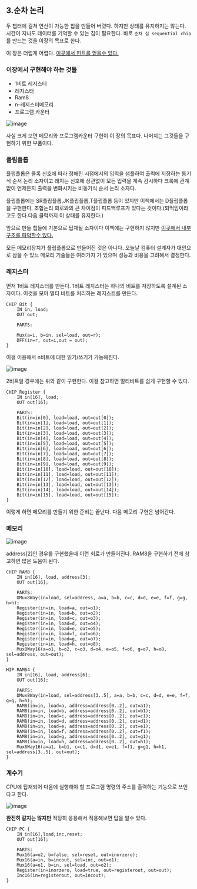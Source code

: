 ## 3.순차 논리

두 챕터에 걸쳐 연산이 가능한 칩을 만들어 버렸다. 하지만 상태를 유지하지는 않는다. 시간이 지나도 데이터를 기억할 수 있는 칩이 필요한다. 바로 `순차 칩 sequential chip`를 만드는 것을 이장의 목표로 한다.

이 장은 더럽게 어렵다. [이곳에서 힌트를 얻을수 있다.](https://nandgame.com/)

### **이장에서 구현해야 하는 것들**

- 1비트 레지스터
- 레지스터
- Ram8
- n-레지스터메모리
- 프로그램 카운터

![image](https://user-images.githubusercontent.com/51963264/189170312-dc340ae0-cb07-4767-ba61-32cb98217e76.png)


사실 크게 보면 메모리와 프로그램카운터 구현이 이 장의 목표다. 나머지는 그것들을 구현하기 위한 부품이다.  


### 플립플롭

플립플롭은 클록 신호에 따라 정해진 시점에서의 입력을 샘플하여 출력에 저장하는 동기식 순서 논리 소자이고 래치는 신호에 상관없이 모든 입력을 계속 감시하다 크록에 관계없이 언제든지 출력을 변화시키는 비동기식 순서 논리 소자다.

플립플롭에는 SR플립플롭,JK플립플롭,T플립플롭 등이 있지만 이책에서는 D플립플롭을 구현한다.
조합논리 회로와의 큰 차이점이 피드백루프가 있다는 것이다.(되먹임이라고도 한다.다음 클럭까지 이 상태를 유지한다.) 

앞으로 만들 칩들에 기본으로 탑재될 소자이다 이책에는 구현하지 않지만 
[이곳에서 내부 구조를 파악할수 있다.](https://nandgame.com/)

모든 메모리장치가 플립플롭으로 만들어진 것은 아니다. 오늘날 컴퓨터 설계자가 대안으로 삼을 수 있느 메모리 기술들은 여러가지 가 있으며 성능과 비용을 고려해서 결정한다.



### **레지스터**

먼저 1비트 레지스터를 만든다. 1비트 레지스터는 하나의 비트를 저장하도록 설계된 소자이다. 이것을 모아 멀티 비트를 처리하는 레지스트를 만든다.

```
CHIP Bit {
    IN in, load;
    OUT out;

    PARTS:

    Mux(a=i, b=in, sel=load, out=r);
    DFF(in=r, out=i,out = out);
}
```

이걸 이용해서 n비트에 대한 읽기/쓰기가 가능해진다. 

![image](https://user-images.githubusercontent.com/51963264/189216899-cbe2dde1-6105-4e03-a786-0b0b2878c37f.png)

2비트일 경우에는 위와 같이 구현한다. 이걸 참고하면 멀티비트를 쉽게 구현할 수 있다.

```
CHIP Register {
    IN in[16], load;
    OUT out[16];

    PARTS:
    Bit(in=in[0], load=load, out=out[0]);
    Bit(in=in[1], load=load, out=out[1]);
    Bit(in=in[2], load=load, out=out[2]);
    Bit(in=in[3], load=load, out=out[3]);
    Bit(in=in[4], load=load, out=out[4]);
    Bit(in=in[5], load=load, out=out[5]);
    Bit(in=in[6], load=load, out=out[6]);
    Bit(in=in[7], load=load, out=out[7]);
    Bit(in=in[8], load=load, out=out[8]);
    Bit(in=in[9], load=load, out=out[9]);
    Bit(in=in[10], load=load, out=out[10]);
    Bit(in=in[11], load=load, out=out[11]);
    Bit(in=in[12], load=load, out=out[12]);
    Bit(in=in[13], load=load, out=out[13]);
    Bit(in=in[14], load=load, out=out[14]);
    Bit(in=in[15], load=load, out=out[15]);
}
```
이렇게 하면 메모리를 만들기 위한 준비는 끝난다. 다음 메모리 구현은 넘어간다.

### **메모리**   
  
![image](https://user-images.githubusercontent.com/51963264/189173660-70aa352c-238a-4f27-8f7f-e2134123b9bc.png)

address[2]인 경우를 구현했을때 이런 회로가 만들어진다. RAM8을 구현하기 전에 참고하면 많은 도움이 된다.

```
CHIP RAM8 {
    IN in[16], load, address[3];
    OUT out[16];

    PARTS:
    DMux8Way(in=load, sel=address, a=a, b=b, c=c, d=d, e=e, f=f, g=g, h=h);
    Register(in=in, load=a, out=o1);
    Register(in=in, load=b, out=o2);
    Register(in=in, load=c, out=o3);
    Register(in=in, load=d, out=o4);
    Register(in=in, load=e, out=o5);
    Register(in=in, load=f, out=o6);
    Register(in=in, load=g, out=o7);
    Register(in=in, load=h, out=o8);
    Mux8Way16(a=o1, b=o2, c=o3, d=o4, e=o5, f=o6, g=o7, h=o8, sel=address, out=out);
}
```

```
HIP RAM64 {
    IN in[16], load, address[6];
    OUT out[16];

    PARTS:
    DMux8Way(in=load, sel=address[3..5], a=a, b=b, c=c, d=d, e=e, f=f, g=g, h=h);
    RAM8(in=in, load=a, address=address[0..2], out=a1);
    RAM8(in=in, load=b, address=address[0..2], out=b1);
    RAM8(in=in, load=c, address=address[0..2], out=c1);
    RAM8(in=in, load=d, address=address[0..2], out=d1);
    RAM8(in=in, load=e, address=address[0..2], out=e1);
    RAM8(in=in, load=f, address=address[0..2], out=f1);
    RAM8(in=in, load=g, address=address[0..2], out=g1);
    RAM8(in=in, load=h, address=address[0..2], out=h1);
    Mux8Way16(a=a1, b=b1, c=c1, d=d1, e=e1, f=f1, g=g1, h=h1, sel=address[3..5], out=out);
}
```

### **계수기**


CPU에 탑재되어 다음에 실행해야 할 프로그램 명령의 주소를 출력하는 기능으로 쓰인다고 한다.

![image](https://user-images.githubusercontent.com/51963264/189216178-7a6627a3-1dea-4c08-988f-c7287180ccdd.png)

**완전히 같지는 않지만** 적당히 응용해서 적용해보면 답을 알수 있다.

```
CHIP PC {
    IN in[16],load,inc,reset;
    OUT out[16];

    PARTS:
    Mux16(a=o2, b=false, sel=reset, out=inorzero);
    Mux16(a=in, b=incout, sel=inc, out=o1);
    Mux16(a=o1, b=in, sel=load, out=o2);
    Register(in=inorzero, load=true, out=registerout, out=out);
    Inc16(in=registerout, out=incout);
}

```
